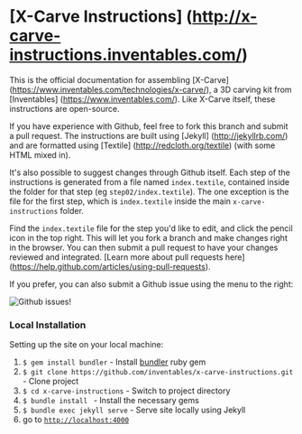 [X-Carve Instructions] (http://x-carve-instructions.inventables.com/)
=========================

This is the official documentation for assembling [X-Carve] (https://www.inventables.com/technologies/x-carve/), a 3D carving kit from [Inventables] (https://www.inventables.com/). Like X-Carve itself, these instructions are open-source. 

If you have experience with Github, feel free to fork this branch and submit a pull request. The instructions are built using [Jekyll] (http://jekyllrb.com/) and are formatted using [Textile] (http://redcloth.org/textile) (with some HTML mixed in).

It's also possible to suggest changes through Github itself. Each step of the instructions is generated from a file named ```index.textile```, contained inside the folder for that step (eg ```step02/index.textile```). The one exception is the file for the first step, which is ```index.textile``` inside the main ```x-carve-instructions``` folder.

Find the ```index.textile``` file for the step you'd like to edit, and click the pencil icon in the top right. This will let you fork a branch and make changes right in the browser. You can then submit a pull request to have your changes reviewed and integrated. [Learn more about pull requests here] (https://help.github.com/articles/using-pull-requests). 

If you prefer, you can also submit a Github issue using the menu to the right:

![Github issues](http://i.imgur.com/4OgNB2L.png)!

### Local Installation

Setting up the site on your local machine:

1. ```$ gem install bundler``` - Install [bundler](http://bundler.io/) ruby gem
2. ```$ git clone https://github.com/inventables/x-carve-instructions.git``` - Clone project
3. ```$ cd x-carve-instructions``` - Switch to project directory
4. ```$ bundle install ``` - Install the necessary gems
5. ```$ bundle exec jekyll serve``` - Serve site locally using Jekyll
6. go to [```http://localhost:4000```](http://localhost:4000)
